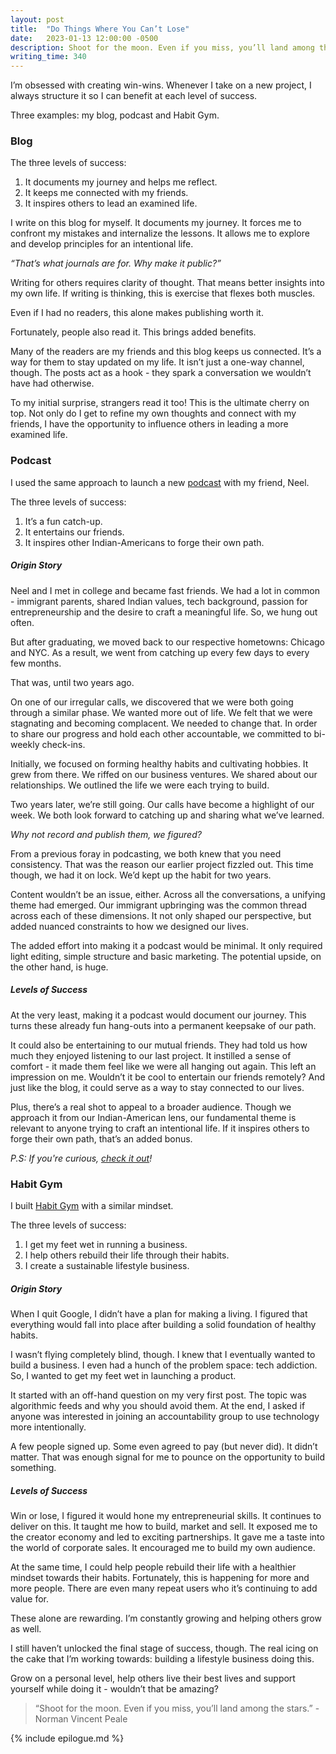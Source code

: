 ```yaml
---
layout: post
title:  "Do Things Where You Can’t Lose"
date:   2023-01-13 12:00:00 -0500
description: Shoot for the moon. Even if you miss, you’ll land among the stars.
writing_time: 340
---
```


I’m obsessed with creating win-wins. Whenever I take on a new project, I always structure it so I can benefit at each level of success.

Three examples: my blog, podcast and Habit Gym.

### Blog

The three levels of success:
1. It documents my journey and helps me reflect.
1. It keeps me connected with my friends.
1. It inspires others to lead an examined life.

I write on this blog for myself. It documents my journey. It forces me to confront my mistakes and internalize the lessons. It allows me to explore and develop principles for an intentional life.

*“That’s what journals are for. Why make it public?”*

Writing for others requires clarity of thought. That means better insights into my own life. If writing is thinking, this is exercise that flexes both muscles.

Even if I had no readers, this alone makes publishing worth it.

Fortunately, people also read it. This brings added benefits.

Many of the readers are my friends and this blog keeps us connected. It’s a way for them to stay updated on my life. It isn’t just a one-way channel, though. The posts act as a hook - they spark a conversation we wouldn’t have had otherwise.

To my initial surprise, strangers read it too! This is the ultimate cherry on top. Not only do I get to refine my own thoughts and connect with my friends, I have the opportunity to influence others in leading a more examined life.

### Podcast

I used the same approach to launch a new [podcast](https://anchor.fm/jugaadpod) with my friend, Neel.

The three levels of success:
1. It’s a fun catch-up.
1. It entertains our friends.
1. It inspires other Indian-Americans to forge their own path.

##### Origin Story

Neel and I met in college and became fast friends. We had a lot in common - immigrant parents, shared Indian values, tech background, passion for entrepreneurship and the desire to craft a meaningful life. So, we hung out often.

But after graduating, we moved back to our respective hometowns: Chicago and NYC. As a result, we went from catching up every few days to every few months.

That was, until two years ago.

On one of our irregular calls, we discovered that we were both going through a similar phase. We wanted more out of life. We felt that we were stagnating and becoming complacent. We needed to change that. In order to share our progress and hold each other accountable, we committed to bi-weekly check-ins.

Initially, we focused on forming healthy habits and cultivating hobbies. It grew from there. We riffed on our business ventures. We shared about our relationships. We outlined the life we were each trying to build.

Two years later, we’re still going. Our calls have become a highlight of our week. We both look forward to catching up and sharing what we’ve learned.

*Why not record and publish them, we figured?*

From a previous foray in podcasting, we both knew that you need consistency. That was the reason our earlier project fizzled out. This time though, we had it on lock. We’d kept up the habit for two years.

Content wouldn’t be an issue, either. Across all the conversations, a unifying theme had emerged. Our immigrant upbringing was the common thread across each of these dimensions. It not only shaped our perspective, but added nuanced constraints to how we designed our lives.

The added effort into making it a podcast would be minimal. It only required light editing, simple structure and basic marketing. The potential upside, on the other hand, is huge.

##### Levels of Success

At the very least, making it a podcast would document our journey. This turns these already fun hang-outs into a permanent keepsake of our path.

It could also be entertaining to our mutual friends. They had told us how much they enjoyed listening to our last project. It instilled a sense of comfort - it made them feel like we were all hanging out again. This left an impression on me. Wouldn’t it be cool to  entertain our friends remotely? And just like the blog, it could serve as a way to stay connected to our lives.

Plus, there’s a real shot to appeal to a broader audience. Though we approach it from our Indian-American lens, our fundamental theme is relevant to anyone trying to craft an intentional life. If it inspires others to forge their own path, that’s an added bonus.

*P.S: If you're curious, [check it out](https://anchor.fm/jugaadpod)!*

### Habit Gym

I built [Habit Gym](https://wwww.thehabitgym.com) with a similar mindset.

The three levels of success:
1. I get my feet wet in running a business.
1. I help others rebuild their life through their habits.
1. I create a sustainable lifestyle business. 

##### Origin Story

When I quit Google, I didn’t have a plan for making a living. I figured that everything would fall into place after building a solid foundation of healthy habits.

I wasn’t flying completely blind, though. I knew that I eventually wanted to build a business. I even had a hunch of the problem space: tech addiction. So, I wanted to get my feet wet in launching a product.

It started with an off-hand question on my very first post. The topic was algorithmic feeds and why you should avoid them. At the end, I asked if anyone was interested in joining an accountability group to use technology more intentionally.

A few people signed up. Some even agreed to pay (but never did). It didn’t matter. That was enough signal for me to pounce on the opportunity to build something.

##### Levels of Success

Win or lose, I figured it would hone my entrepreneurial skills. It continues to deliver on this. It taught me how to build, market and sell. It exposed me to the creator economy and led to exciting partnerships. It gave me a taste into the world of corporate sales. It encouraged me to build my own audience.

At the same time, I could help people rebuild their life with a healthier mindset towards their habits. Fortunately, this is happening for more and more people. There are even many repeat users who it’s continuing to add value for.

These alone are rewarding. I’m constantly growing and helping others grow as well.

I still haven’t unlocked the final stage of success, though. The real icing on the cake that I’m working towards: building a lifestyle business doing this.

Grow on a personal level, help others live their best lives and support yourself while doing it - wouldn’t that be amazing?

> “Shoot for the moon. Even if you miss, you’ll land among the stars.” - Norman Vincent Peale

{% include epilogue.md %}